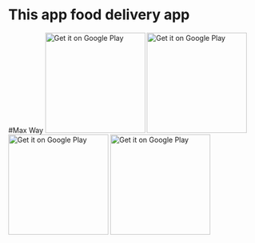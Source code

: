 <h1>This app food delivery app</h1>
#Max Way
<img alt="Get it on Google Play" src="https://user-images.githubusercontent.com/101522878/214391852-3dde5187-8ef5-4be5-b456-6bbb924044ec.jpg" height="200px"/></a>
<img alt="Get it on Google Play" src="https://user-images.githubusercontent.com/101522878/214392015-4ec34c39-39f2-4d63-a957-65806491e9ca.jpg" height="200px"/></a>
<img alt="Get it on Google Play" src="https://user-images.githubusercontent.com/101522878/214392024-bd1dd36e-0071-4e91-aeff-aa11d001a14c.jpg" height="200px"/></a>
<img alt="Get it on Google Play" src="https://user-images.githubusercontent.com/101522878/214392025-3c97f596-efb0-4ec1-b33a-26ec8df284a5.jpg" height="200px"/></a>
